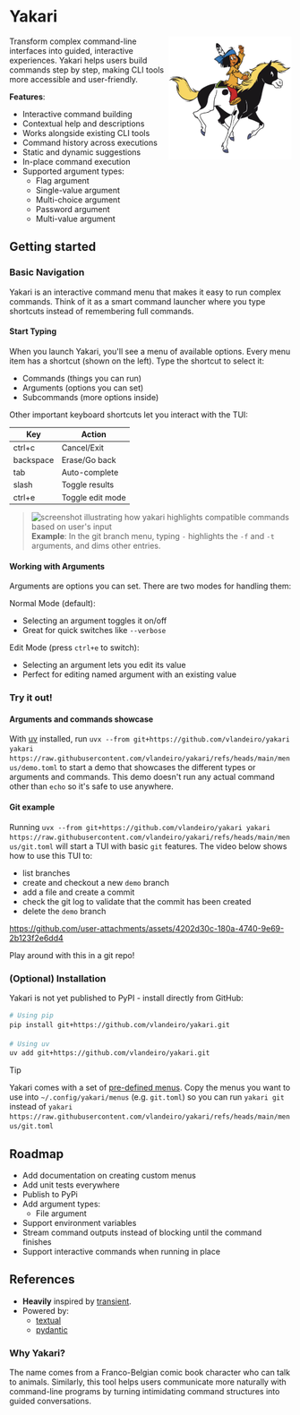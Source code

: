# Yakari

<img src="./static/yakari.png" width="220" align="right" />

Transform complex command-line interfaces into guided, interactive experiences. Yakari
helps users build commands step by step, making CLI tools more accessible and
user-friendly.

**Features**: 

- Interactive command building
- Contextual help and descriptions
- Works alongside existing CLI tools
- Command history across executions
- Static and dynamic suggestions
- In-place command execution
- Supported argument types:
  - Flag argument
  - Single-value argument
  - Multi-choice argument 
  - Password argument
  - Multi-value argument

## Getting started

### Basic Navigation

Yakari is an interactive command menu that makes it easy to run complex commands. 
Think of it as a smart command launcher where you type shortcuts instead of remembering full commands.

#### Start Typing

When you launch Yakari, you'll see a menu of available options. Every menu item has a shortcut (shown on the left). Type the shortcut to select it:
- Commands (things you can run)
- Arguments (options you can set)
- Subcommands (more options inside)

Other important keyboard shortcuts let you interact with the TUI:

| Key         | Action                   |
|-------------|--------------------------|
| ctrl+c      | Cancel/Exit              |
| backspace   | Erase/Go back            |
| tab         | Auto-complete            |
| slash       | Toggle results           |
| ctrl+e      | Toggle edit mode         |

> ![screenshot illustrating how yakari highlights compatible commands based on user's input](https://github.com/user-attachments/assets/95489bcd-832a-488b-b4eb-e75b5bcb30ec)
> **Example**: In the git branch menu, typing `-` highlights the `-f` and `-t` arguments, and dims other entries.

#### Working with Arguments

Arguments are options you can set. There are two modes for handling them:

Normal Mode (default):
- Selecting an argument toggles it on/off
- Great for quick switches like `--verbose`

Edit Mode (press `ctrl+e` to switch):
- Selecting an argument lets you edit its value
- Perfect for editing named argument with an existing value

### Try it out!

#### Arguments and commands showcase

With [uv](https://github.com/astral-sh/uv) installed, run `uvx --from git+https://github.com/vlandeiro/yakari yakari https://raw.githubusercontent.com/vlandeiro/yakari/refs/heads/main/menus/demo.toml`
to start a demo that showcases the different types or arguments and commands. This demo doesn't run any actual command other than `echo` so it's safe to use anywhere.

#### Git example

Running `uvx --from git+https://github.com/vlandeiro/yakari yakari https://raw.githubusercontent.com/vlandeiro/yakari/refs/heads/main/menus/git.toml`
will start a TUI with basic `git` features. The video below shows how to use this TUI to:

- list branches
- create and checkout a new `demo` branch
- add a file and create a commit
- check the git log to validate that the commit has been created
- delete the `demo` branch

https://github.com/user-attachments/assets/4202d30c-180a-4740-9e69-2b123f2e6dd4

Play around with this in a git repo!

### (Optional) Installation

Yakari is not yet published to PyPI - install directly from GitHub:

```bash
# Using pip
pip install git+https://github.com/vlandeiro/yakari.git

# Using uv
uv add git+https://github.com/vlandeiro/yakari.git
```

> [!TIP]
> Yakari comes with a set of [pre-defined menus](https://github.com/vlandeiro/yakari/tree/main/menus/tree/main/menus).
> Copy the menus you want to use into `~/.config/yakari/menus` (e.g. `git.toml`) so you can run `yakari git` instead of `yakari https://raw.githubusercontent.com/vlandeiro/yakari/refs/heads/main/menus/git.toml`

## Roadmap

- Add documentation on creating custom menus
- Add unit tests everywhere
- Publish to PyPi
- Add argument types:
  - File argument
- Support environment variables
- Stream command outputs instead of blocking until the command finishes
- Support interactive commands when running in place

## References

- **Heavily** inspired by [transient](https://github.com/magit/transient).
- Powered by:
  - [textual](https://github.com/Textualize/textual)
  - [pydantic](https://github.com/pydantic/pydantic)

### Why Yakari?

The name comes from a Franco-Belgian comic book character who can talk to
animals. Similarly, this tool helps users communicate more naturally with
command-line programs by turning intimidating command structures into guided
conversations.
